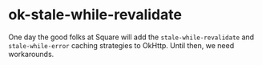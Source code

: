 # ok-stale-while-revalidate

One day the good folks at Square will add the `stale-while-revalidate` and `stale-while-error` caching strategies to OkHttp. Until then, we need workarounds.
